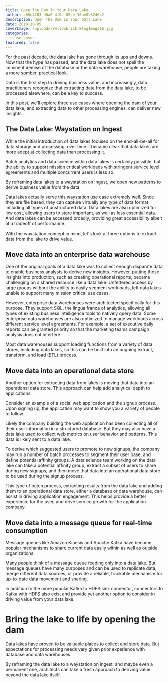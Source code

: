 ```yaml
---
title: Open The Dam In Your Data Lake
author: c65e4263-d0a0-4f0c-85ce-36ae0b3246c2
description: Open The Dam In Your Data Lake
date: 2018-10-05
coverImage: /uploads/Yellowbrick-BlogImage16.jpg
categories:
  - use cases
featured: false
---
```


For the past decade, the data lake has gone through its ups and downs. Now that the hype has passed, and the data lake does not spell the imminent demise of the database or the data warehouse, people are taking a more somber, practical look.

Data is the first step to driving business value, and increasingly, data practitioners recognize that extracting data from the data lake, to be processed elsewhere, can be a key to success.

In this post, we'll explore three use cases where opening the dam of your data lake, and extracting data to other processing engines, can deliver new insights.

## The Data Lake: Waystation on Ingest

While the initial introduction of data lakes focused on the end-all-be-all for data storage and processing, over time it became clear that data lakes are more adept at collecting data than processing it.

Batch analytics and data science within data lakes is certainly possible, but the ability to support mission critical workloads with stringent service level agreements and multiple concurrent users is less so.

By reframing data lakes to a waystation on ingest, we open new patterns to derive business value from the data.

Data lakes actually serve this waystation use case extremely well. Since they are file based, they can capture virtually any type of data format including all types of unstructured data. Data lakes are also optimized for low cost, allowing users to store important, as well as less essential data. And data lakes can be accessed broadly, providing great accessibility albeit at a tradeoff of performance.

With the waystation concept in mind, let's look at three options to extract data from the lake to drive value.

## Move data into an enterprise data warehouse

One of the original goals of a data lake was to collect enough disparate data to enable business analysts to derive new insights. However, putting those insights into production, such as creating operational reports, became challenging on a shared resource like a data lake. Unfettered access by large groups without the ability to easily segment workloads, left data lakes unable to support many mission critical use cases.

However, enterprise data warehouses were architected specifically for this purpose. They support SQL, the lingua franca of analytics, allowing all types of existing business intelligence tools to natively query data. Some enterprise data warehouses are also optimized to manage workloads across different service level agreements. For example, a set of executive daily reports can be granted priority so that the marketing teams campaign analysis does not interfere.

Most data warehouses support loading functions from a variety of data stores, including data lakes, so this can be built into an ongoing extract, transform, and load (ETL) process.

## Move data into an operational data store

Another option for extracting data from lakes is moving that data into an operational data store. This approach can help add analytical depth to applications.

Consider an example of a social web application and the signup process. Upon signing up, the application may want to show you a variety of people to follow.

Likely the company building the web application has been collecting all of their user information in a structured database. But they may also have a data lake used to collect web metrics on user behavior and patterns. This data is likely sent to a data lake.

To derive which suggested users to promote to new signups, the company may run a number of batch processes to segment their user base, and define potential affinity groups. A data science team working on the data lake can take a potential affinity group, extract a subset of users to share during new signups, and then move that data into an operational data store to be used during the signup process.

This type of batch process, extracting results from the data lake and adding them to an operational data store, either a database or data warehouse, can assist in driving application engagement. This helps provide a better experience for the user, and drive service growth for the application company.

## Move data into a message queue for real-time consumption

Message queues like Amazon Kinesis and Apache Kafka have become popular mechanisms to share current data easily within as well as outside organizations.

Many people think of a message queue feeding only into a data lake. But message queues have many purposes and can be used to replicate data, merge different data sources, or provide a reliable, trackable mechanism for up-to-date data movement and sharing.

In addition to the more popular Kafka to HDFS sink connector, connectors to Kafka with HDFS also exist and provide yet another option to consider in driving value from your data lake.

# Bring the lake to life by opening the dam

Data lakes have proven to be valuable places to collect and store data. But expectations for processing needs vary given prior experience with database and data warehouses.

By reframing the data lake to a waystation on ingest, and maybe even a permanent one, architects can take a fresh approach to deriving value beyond the data lake itself.

